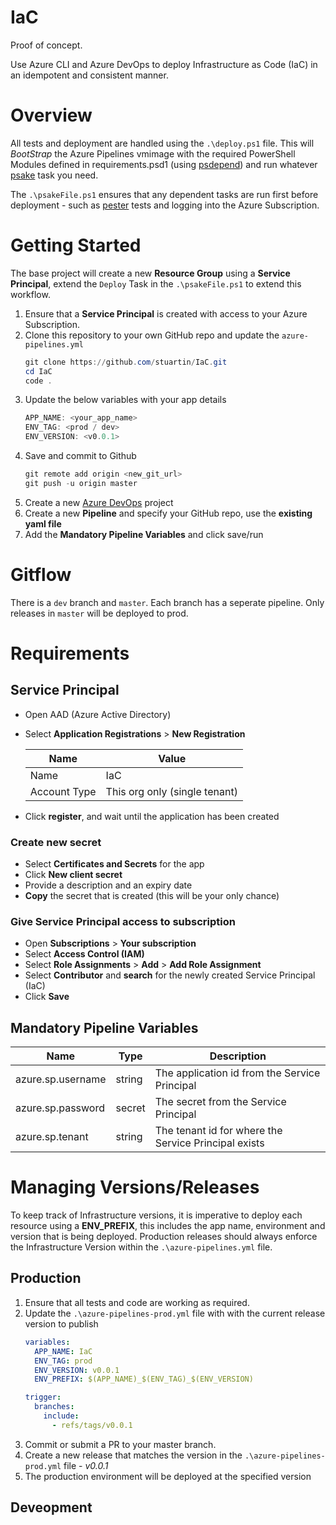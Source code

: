 # IaC

Proof of concept.

Use Azure CLI and Azure DevOps to deploy Infrastructure as Code (IaC) in an idempotent and consistent manner.

# Overview

All tests and deployment are handled using the `.\deploy.ps1` file. This will _BootStrap_ the Azure Pipelines vmimage with the required PowerShell Modules defined in requirements.psd1 (using [psdepend](https://github.com/RamblingCookieMonster/PSDepend)) and run whatever [psake](https://github.com/psake/psake) task you need.

The `.\psakeFile.ps1` ensures that any dependent tasks are run first before deployment - such as [pester](https://github.com/pester/Pester) tests and logging into the Azure Subscription.

# Getting Started

The base project will create a new **Resource Group** using a **Service Principal**, extend the `Deploy` Task in the `.\psakeFile.ps1` to extend this workflow.
1. Ensure that a **Service Principal** is created with access to your Azure Subscription.
1. Clone this repository to your own GitHub repo and update the `azure-pipelines.yml`
    ```PowerShell
    git clone https://github.com/stuartin/IaC.git
    cd IaC
    code .
    ```
1. Update the below variables with your app details
    ```PowerShell
    APP_NAME: <your_app_name>
    ENV_TAG: <prod / dev>
    ENV_VERSION: <v0.0.1>
    ```
1. Save and commit to Github
    ```PowerShell
    git remote add origin <new_git_url>
    git push -u origin master
    ```
1. Create a new [Azure DevOps](https://dev.azure.com/) project
1. Create a new **Pipeline** and specify your GitHub repo, use the **existing yaml file**
1. Add the **Mandatory Pipeline Variables** and click save/run

# Gitflow

There is a `dev` branch and `master`.
Each branch has a seperate pipeline. Only releases in `master` will be deployed to prod.

# Requirements

## Service Principal

- Open AAD (Azure Active Directory)
- Select **Application Registrations** > **New Registration**

  Name | Value
  --- | ---
  Name | IaC
  Account Type | This org only (single tenant)

- Click **register**, and wait until the application has been created

### Create new secret

- Select **Certificates and Secrets** for the app
- Click **New client secret**
- Provide a description and an expiry date
- **Copy** the secret that is created (this will be your only chance)

### Give Service Principal access to subscription

 - Open **Subscriptions** > **Your subscription**
 - Select **Access Control (IAM)**
 - Select **Role Assignments** > **Add** > **Add Role Assignment**
 - Select **Contributor** and **search** for the newly created Service Principal (IaC)
 - Click **Save**

## Mandatory Pipeline Variables

 Name | Type | Description
 --- | --- | ---
 azure.sp.username | string | The application id from the Service Principal
 azure.sp.password | secret | The secret from the Service Principal
 azure.sp.tenant | string | The tenant id for where the Service Principal exists

 # Managing Versions/Releases

 To keep track of Infrastructure versions, it is imperative to deploy each resource using a **ENV_PREFIX**, this includes the app name, environment and version that is being deployed. 
 Production releases should always enforce the Infrastructure Version within the `.\azure-pipelines.yml` file.

 ## Production

 1. Ensure that all tests and code are working as required.
 1. Update the `.\azure-pipelines-prod.yml` file with with the current release version to publish
    ```yaml
    variables:
      APP_NAME: IaC
      ENV_TAG: prod
      ENV_VERSION: v0.0.1
      ENV_PREFIX: $(APP_NAME)_$(ENV_TAG)_$(ENV_VERSION)

    trigger:
      branches:
        include:
          - refs/tags/v0.0.1
    ```
1. Commit or submit a PR to your master branch.
1. Create a new release that matches the version in the `.\azure-pipelines-prod.yml` file - _v0.0.1_
1. The production environment will be deployed at the specified version

## Deveopment
